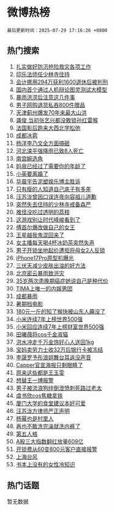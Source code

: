 # 微博热榜

`最后更新时间：2025-07-29 17:16:26 +0800`

## 热门搜索

1. [扎实做好防汛抢险救灾各项工作](https://m.weibo.cn/search?containerid=100103type%3D1%26t%3D10%26q%3D%23%E6%89%8E%E5%AE%9E%E5%81%9A%E5%A5%BD%E9%98%B2%E6%B1%9B%E6%8A%A2%E9%99%A9%E6%95%91%E7%81%BE%E5%90%84%E9%A1%B9%E5%B7%A5%E4%BD%9C%23&stream_entry_id=51&isnewpage=1&extparam=seat%3D1%26cate%3D10103%26q%3D%2523%25E6%2589%258E%25E5%25AE%259E%25E5%2581%259A%25E5%25A5%25BD%25E9%2598%25B2%25E6%25B1%259B%25E6%258A%25A2%25E9%2599%25A9%25E6%2595%2591%25E7%2581%25BE%25E5%2590%2584%25E9%25A1%25B9%25E5%25B7%25A5%25E4%25BD%259C%2523%26pos%3D0%26filter_type%3Drealtimehot%26dgr%3D0%26c_type%3D51%26stream_entry_id%3D51%26display_time%3D1753780585%26pre_seqid%3D1753780585473060784441)
1. [印乐法师任少林寺住持](https://m.weibo.cn/search?containerid=100103type%3D1%26t%3D10%26q%3D%23%E5%8D%B0%E4%B9%90%E6%B3%95%E5%B8%88%E4%BB%BB%E5%B0%91%E6%9E%97%E5%AF%BA%E4%BD%8F%E6%8C%81%23&stream_entry_id=31&isnewpage=1&extparam=seat%3D1%26realpos%3D1%26band_rank%3D1%26filter_type%3Drealtimehot%26dgr%3D0%26pos%3D0%26flag%3D1%26cate%3D5001%26q%3D%2523%25E5%258D%25B0%25E4%25B9%2590%25E6%25B3%2595%25E5%25B8%2588%25E4%25BB%25BB%25E5%25B0%2591%25E6%259E%2597%25E5%25AF%25BA%25E4%25BD%258F%25E6%258C%2581%2523%26stream_entry_id%3D31%26c_type%3D31%26lcate%3D5001%26display_time%3D1753780585%26pre_seqid%3D1753780585473060784441)
1. [会计挪用294万获利1600退休后被判刑](https://m.weibo.cn/search?containerid=100103type%3D1%26t%3D10%26q%3D%23%E4%BC%9A%E8%AE%A1%E6%8C%AA%E7%94%A8294%E4%B8%87%E8%8E%B7%E5%88%A91600%E9%80%80%E4%BC%91%E5%90%8E%E8%A2%AB%E5%88%A4%E5%88%91%23&stream_entry_id=31&isnewpage=1&extparam=seat%3D1%26realpos%3D2%26band_rank%3D2%26filter_type%3Drealtimehot%26dgr%3D0%26pos%3D1%26flag%3D0%26cate%3D5001%26q%3D%2523%25E4%25BC%259A%25E8%25AE%25A1%25E6%258C%25AA%25E7%2594%25A8294%25E4%25B8%2587%25E8%258E%25B7%25E5%2588%25A91600%25E9%2580%2580%25E4%25BC%2591%25E5%2590%258E%25E8%25A2%25AB%25E5%2588%25A4%25E5%2588%2591%2523%26stream_entry_id%3D31%26c_type%3D31%26lcate%3D5001%26display_time%3D1753780585%26pre_seqid%3D1753780585473060784441)
1. [国内首个通过人机辩论图灵测试大模型](https://m.weibo.cn/search?containerid=100103type%3D1%26t%3D10%26q%3D%23%E5%9B%BD%E5%86%85%E9%A6%96%E4%B8%AA%E9%80%9A%E8%BF%87%E4%BA%BA%E6%9C%BA%E8%BE%A9%E8%AE%BA%E5%9B%BE%E7%81%B5%E6%B5%8B%E8%AF%95%E5%A4%A7%E6%A8%A1%E5%9E%8B%23&stream_entry_id=31&isnewpage=1&extparam=seat%3D1%26realpos%3D3%26band_rank%3D3%26filter_type%3Drealtimehot%26dgr%3D0%26pos%3D2%26flag%3D1%26cate%3D5001%26q%3D%2523%25E5%259B%25BD%25E5%2586%2585%25E9%25A6%2596%25E4%25B8%25AA%25E9%2580%259A%25E8%25BF%2587%25E4%25BA%25BA%25E6%259C%25BA%25E8%25BE%25A9%25E8%25AE%25BA%25E5%259B%25BE%25E7%2581%25B5%25E6%25B5%258B%25E8%25AF%2595%25E5%25A4%25A7%25E6%25A8%25A1%25E5%259E%258B%2523%26stream_entry_id%3D31%26c_type%3D31%26lcate%3D5001%26display_time%3D1753780585%26pre_seqid%3D1753780585473060784441)
1. [暴雨洪涝后注意这几件事](https://m.weibo.cn/search?containerid=100103type%3D1%26t%3D10%26q%3D%23%E6%9A%B4%E9%9B%A8%E6%B4%AA%E6%B6%9D%E5%90%8E%E6%B3%A8%E6%84%8F%E8%BF%99%E5%87%A0%E4%BB%B6%E4%BA%8B%23&stream_entry_id=31&isnewpage=1&extparam=seat%3D1%26band_rank%3D4%26q%3D%2523%25E6%259A%25B4%25E9%259B%25A8%25E6%25B4%25AA%25E6%25B6%259D%25E5%2590%258E%25E6%25B3%25A8%25E6%2584%258F%25E8%25BF%2599%25E5%2587%25A0%25E4%25BB%25B6%25E4%25BA%258B%2523%26dgr%3D0%26pos%3D3%26is_ad_pos%3D1%26cate%3D5001%26filter_type%3Drealtimehot%26c_type%3D31%26stream_entry_id%3D31%26adid%3D295081%26lcate%3D5001%26display_time%3D1753780585%26pre_seqid%3D1753780585473060784441)
1. [男子网购退货私吞800件赠品](https://m.weibo.cn/search?containerid=100103type%3D1%26t%3D10%26q%3D%23%E7%94%B7%E5%AD%90%E7%BD%91%E8%B4%AD%E9%80%80%E8%B4%A7%E7%A7%81%E5%90%9E800%E4%BB%B6%E8%B5%A0%E5%93%81%23&stream_entry_id=31&isnewpage=1&extparam=seat%3D1%26realpos%3D4%26band_rank%3D4%26filter_type%3Drealtimehot%26dgr%3D0%26pos%3D4%26flag%3D0%26cate%3D5001%26q%3D%2523%25E7%2594%25B7%25E5%25AD%2590%25E7%25BD%2591%25E8%25B4%25AD%25E9%2580%2580%25E8%25B4%25A7%25E7%25A7%2581%25E5%2590%259E800%25E4%25BB%25B6%25E8%25B5%25A0%25E5%2593%2581%2523%26stream_entry_id%3D31%26c_type%3D31%26lcate%3D5001%26display_time%3D1753780585%26pre_seqid%3D1753780585473060784441)
1. [天津蓟州爆发70年来最大山洪](https://m.weibo.cn/search?containerid=100103type%3D1%26t%3D10%26q%3D%23%E5%A4%A9%E6%B4%A5%E8%93%9F%E5%B7%9E%E7%88%86%E5%8F%9170%E5%B9%B4%E6%9D%A5%E6%9C%80%E5%A4%A7%E5%B1%B1%E6%B4%AA%23&stream_entry_id=31&isnewpage=1&extparam=seat%3D1%26realpos%3D5%26band_rank%3D5%26filter_type%3Drealtimehot%26dgr%3D0%26pos%3D5%26flag%3D0%26cate%3D5001%26q%3D%2523%25E5%25A4%25A9%25E6%25B4%25A5%25E8%2593%259F%25E5%25B7%259E%25E7%2588%2586%25E5%258F%259170%25E5%25B9%25B4%25E6%259D%25A5%25E6%259C%2580%25E5%25A4%25A7%25E5%25B1%25B1%25E6%25B4%25AA%2523%26stream_entry_id%3D31%26c_type%3D31%26lcate%3D5001%26display_time%3D1753780585%26pre_seqid%3D1753780585473060784441)
1. [龚俊 当初张艺兴都没敢锁孙红雷喉](https://m.weibo.cn/search?containerid=100103type%3D1%26t%3D10%26q%3D%E9%BE%9A%E4%BF%8A+%E5%BD%93%E5%88%9D%E5%BC%A0%E8%89%BA%E5%85%B4%E9%83%BD%E6%B2%A1%E6%95%A2%E9%94%81%E5%AD%99%E7%BA%A2%E9%9B%B7%E5%96%89&stream_entry_id=31&isnewpage=1&extparam=seat%3D1%26realpos%3D6%26band_rank%3D6%26filter_type%3Drealtimehot%26dgr%3D0%26pos%3D6%26flag%3D0%26cate%3D5001%26q%3D%25E9%25BE%259A%25E4%25BF%258A%2520%25E5%25BD%2593%25E5%2588%259D%25E5%25BC%25A0%25E8%2589%25BA%25E5%2585%25B4%25E9%2583%25BD%25E6%25B2%25A1%25E6%2595%25A2%25E9%2594%2581%25E5%25AD%2599%25E7%25BA%25A2%25E9%259B%25B7%25E5%2596%2589%26stream_entry_id%3D31%26c_type%3D31%26lcate%3D5001%26display_time%3D1753780585%26pre_seqid%3D1753780585473060784441)
1. [法国影后跑来大西北学松弛](https://m.weibo.cn/search?containerid=100103type%3D1%26t%3D10%26q%3D%23%E6%B3%95%E5%9B%BD%E5%BD%B1%E5%90%8E%E8%B7%91%E6%9D%A5%E5%A4%A7%E8%A5%BF%E5%8C%97%E5%AD%A6%E6%9D%BE%E5%BC%9B%23&stream_entry_id=31&isnewpage=1&extparam=seat%3D1%26band_rank%3D7%26filter_type%3Drealtimehot%26dgr%3D0%26pos%3D7%26is_ad_pos%3D1%26cate%3D5001%26topic_ad%3D1%26adid%3D294330%26c_type%3D31%26stream_entry_id%3D31%26q%3D%2523%25E6%25B3%2595%25E5%259B%25BD%25E5%25BD%25B1%25E5%2590%258E%25E8%25B7%2591%25E6%259D%25A5%25E5%25A4%25A7%25E8%25A5%25BF%25E5%258C%2597%25E5%25AD%25A6%25E6%259D%25BE%25E5%25BC%259B%2523%26lcate%3D5001%26display_time%3D1753780585%26pre_seqid%3D1753780585473060784441)
1. [成都冰雹](https://m.weibo.cn/search?containerid=100103type%3D1%26t%3D10%26q%3D%E6%88%90%E9%83%BD%E5%86%B0%E9%9B%B9&stream_entry_id=31&isnewpage=1&extparam=seat%3D1%26realpos%3D7%26band_rank%3D7%26filter_type%3Drealtimehot%26dgr%3D0%26pos%3D8%26flag%3D1%26cate%3D5001%26q%3D%25E6%2588%2590%25E9%2583%25BD%25E5%2586%25B0%25E9%259B%25B9%26stream_entry_id%3D31%26c_type%3D31%26lcate%3D5001%26display_time%3D1753780585%26pre_seqid%3D1753780585473060784441)
1. [杨洋李乃文全方面搞砸](https://m.weibo.cn/search?containerid=100103type%3D1%26t%3D10%26q%3D%E6%9D%A8%E6%B4%8B%E6%9D%8E%E4%B9%83%E6%96%87%E5%85%A8%E6%96%B9%E9%9D%A2%E6%90%9E%E7%A0%B8&stream_entry_id=31&isnewpage=1&extparam=seat%3D1%26realpos%3D8%26band_rank%3D8%26filter_type%3Drealtimehot%26dgr%3D0%26pos%3D9%26flag%3D0%26cate%3D5001%26q%3D%25E6%259D%25A8%25E6%25B4%258B%25E6%259D%258E%25E4%25B9%2583%25E6%2596%2587%25E5%2585%25A8%25E6%2596%25B9%25E9%259D%25A2%25E6%2590%259E%25E7%25A0%25B8%26stream_entry_id%3D31%26c_type%3D31%26lcate%3D5001%26display_time%3D1753780585%26pre_seqid%3D1753780585473060784441)
1. [河北滦平强降雨已致8人死亡](https://m.weibo.cn/search?containerid=100103type%3D1%26t%3D10%26q%3D%23%E6%B2%B3%E5%8C%97%E6%BB%A6%E5%B9%B3%E5%BC%BA%E9%99%8D%E9%9B%A8%E5%B7%B2%E8%87%B48%E4%BA%BA%E6%AD%BB%E4%BA%A1%23&stream_entry_id=31&isnewpage=1&extparam=seat%3D1%26realpos%3D9%26band_rank%3D9%26filter_type%3Drealtimehot%26dgr%3D0%26pos%3D10%26flag%3D0%26cate%3D5001%26q%3D%2523%25E6%25B2%25B3%25E5%258C%2597%25E6%25BB%25A6%25E5%25B9%25B3%25E5%25BC%25BA%25E9%2599%258D%25E9%259B%25A8%25E5%25B7%25B2%25E8%2587%25B48%25E4%25BA%25BA%25E6%25AD%25BB%25E4%25BA%25A1%2523%26stream_entry_id%3D31%26c_type%3D31%26lcate%3D5001%26display_time%3D1753780585%26pre_seqid%3D1753780585473060784441)
1. [南宫婉选角](https://m.weibo.cn/search?containerid=100103type%3D1%26t%3D10%26q%3D%E5%8D%97%E5%AE%AB%E5%A9%89%E9%80%89%E8%A7%92&stream_entry_id=31&isnewpage=1&extparam=seat%3D1%26realpos%3D10%26band_rank%3D10%26filter_type%3Drealtimehot%26dgr%3D0%26pos%3D11%26flag%3D0%26cate%3D5001%26q%3D%25E5%258D%2597%25E5%25AE%25AB%25E5%25A9%2589%25E9%2580%2589%25E8%25A7%2592%26stream_entry_id%3D31%26c_type%3D31%26lcate%3D5001%26display_time%3D1753780585%26pre_seqid%3D1753780585473060784441)
1. [妈我已经过了需要你的年龄了](https://m.weibo.cn/search?containerid=100103type%3D1%26t%3D10%26q%3D%E5%A6%88%E6%88%91%E5%B7%B2%E7%BB%8F%E8%BF%87%E4%BA%86%E9%9C%80%E8%A6%81%E4%BD%A0%E7%9A%84%E5%B9%B4%E9%BE%84%E4%BA%86&stream_entry_id=31&isnewpage=1&extparam=seat%3D1%26realpos%3D11%26band_rank%3D11%26filter_type%3Drealtimehot%26dgr%3D0%26pos%3D12%26flag%3D1%26cate%3D5001%26q%3D%25E5%25A6%2588%25E6%2588%2591%25E5%25B7%25B2%25E7%25BB%258F%25E8%25BF%2587%25E4%25BA%2586%25E9%259C%2580%25E8%25A6%2581%25E4%25BD%25A0%25E7%259A%2584%25E5%25B9%25B4%25E9%25BE%2584%25E4%25BA%2586%26stream_entry_id%3D31%26c_type%3D31%26lcate%3D5001%26display_time%3D1753780585%26pre_seqid%3D1753780585473060784441)
1. [小英要离婚了](https://m.weibo.cn/search?containerid=100103type%3D1%26t%3D10%26q%3D%23%E5%B0%8F%E8%8B%B1%E8%A6%81%E7%A6%BB%E5%A9%9A%E4%BA%86%23&stream_entry_id=31&isnewpage=1&extparam=seat%3D1%26realpos%3D12%26band_rank%3D12%26filter_type%3Drealtimehot%26dgr%3D0%26pos%3D13%26flag%3D2%26cate%3D5001%26q%3D%2523%25E5%25B0%258F%25E8%258B%25B1%25E8%25A6%2581%25E7%25A6%25BB%25E5%25A9%259A%25E4%25BA%2586%2523%26stream_entry_id%3D31%26c_type%3D31%26lcate%3D5001%26display_time%3D1753780585%26pre_seqid%3D1753780585473060784441)
1. [华晨宇告泥塑娱乐博主胜诉](https://m.weibo.cn/search?containerid=100103type%3D1%26t%3D10%26q%3D%23%E5%8D%8E%E6%99%A8%E5%AE%87%E5%91%8A%E6%B3%A5%E5%A1%91%E5%A8%B1%E4%B9%90%E5%8D%9A%E4%B8%BB%E8%83%9C%E8%AF%89%23&stream_entry_id=31&isnewpage=1&extparam=seat%3D1%26realpos%3D13%26band_rank%3D13%26filter_type%3Drealtimehot%26dgr%3D0%26pos%3D14%26flag%3D1%26cate%3D5001%26q%3D%2523%25E5%258D%258E%25E6%2599%25A8%25E5%25AE%2587%25E5%2591%258A%25E6%25B3%25A5%25E5%25A1%2591%25E5%25A8%25B1%25E4%25B9%2590%25E5%258D%259A%25E4%25B8%25BB%25E8%2583%259C%25E8%25AF%2589%2523%26stream_entry_id%3D31%26c_type%3D31%26lcate%3D5001%26display_time%3D1753780585%26pre_seqid%3D1753780585473060784441)
1. [只有瘦的人知道自己底子有多差](https://m.weibo.cn/search?containerid=100103type%3D1%26t%3D10%26q%3D%E5%8F%AA%E6%9C%89%E7%98%A6%E7%9A%84%E4%BA%BA%E7%9F%A5%E9%81%93%E8%87%AA%E5%B7%B1%E5%BA%95%E5%AD%90%E6%9C%89%E5%A4%9A%E5%B7%AE&stream_entry_id=31&isnewpage=1&extparam=seat%3D1%26realpos%3D14%26band_rank%3D14%26filter_type%3Drealtimehot%26dgr%3D0%26pos%3D15%26flag%3D1%26cate%3D5001%26q%3D%25E5%258F%25AA%25E6%259C%2589%25E7%2598%25A6%25E7%259A%2584%25E4%25BA%25BA%25E7%259F%25A5%25E9%2581%2593%25E8%2587%25AA%25E5%25B7%25B1%25E5%25BA%2595%25E5%25AD%2590%25E6%259C%2589%25E5%25A4%259A%25E5%25B7%25AE%26stream_entry_id%3D31%26c_type%3D31%26lcate%3D5001%26display_time%3D1753780585%26pre_seqid%3D1753780585473060784441)
1. [汪苏泷曾因口误连夜向容祖儿道歉](https://m.weibo.cn/search?containerid=100103type%3D1%26t%3D10%26q%3D%23%E6%B1%AA%E8%8B%8F%E6%B3%B7%E6%9B%BE%E5%9B%A0%E5%8F%A3%E8%AF%AF%E8%BF%9E%E5%A4%9C%E5%90%91%E5%AE%B9%E7%A5%96%E5%84%BF%E9%81%93%E6%AD%89%23&stream_entry_id=31&isnewpage=1&extparam=seat%3D1%26realpos%3D15%26band_rank%3D15%26filter_type%3Drealtimehot%26dgr%3D0%26pos%3D16%26flag%3D2%26cate%3D5001%26q%3D%2523%25E6%25B1%25AA%25E8%258B%258F%25E6%25B3%25B7%25E6%259B%25BE%25E5%259B%25A0%25E5%258F%25A3%25E8%25AF%25AF%25E8%25BF%259E%25E5%25A4%259C%25E5%2590%2591%25E5%25AE%25B9%25E7%25A5%2596%25E5%2584%25BF%25E9%2581%2593%25E6%25AD%2589%2523%26stream_entry_id%3D31%26c_type%3D31%26lcate%3D5001%26display_time%3D1753780585%26pre_seqid%3D1753780585473060784441)
1. [突然失去住持的少林寺戒备森严](https://m.weibo.cn/search?containerid=100103type%3D1%26t%3D10%26q%3D%23%E7%AA%81%E7%84%B6%E5%A4%B1%E5%8E%BB%E4%BD%8F%E6%8C%81%E7%9A%84%E5%B0%91%E6%9E%97%E5%AF%BA%E6%88%92%E5%A4%87%E6%A3%AE%E4%B8%A5%23&stream_entry_id=31&isnewpage=1&extparam=seat%3D1%26realpos%3D16%26band_rank%3D16%26filter_type%3Drealtimehot%26dgr%3D0%26pos%3D17%26flag%3D2%26cate%3D5001%26q%3D%2523%25E7%25AA%2581%25E7%2584%25B6%25E5%25A4%25B1%25E5%258E%25BB%25E4%25BD%258F%25E6%258C%2581%25E7%259A%2584%25E5%25B0%2591%25E6%259E%2597%25E5%25AF%25BA%25E6%2588%2592%25E5%25A4%2587%25E6%25A3%25AE%25E4%25B8%25A5%2523%26stream_entry_id%3D31%26c_type%3D31%26lcate%3D5001%26display_time%3D1753780585%26pre_seqid%3D1753780585473060784441)
1. [难怪没吃过透明的荔枝](https://m.weibo.cn/search?containerid=100103type%3D1%26t%3D10%26q%3D%E9%9A%BE%E6%80%AA%E6%B2%A1%E5%90%83%E8%BF%87%E9%80%8F%E6%98%8E%E7%9A%84%E8%8D%94%E6%9E%9D&stream_entry_id=31&isnewpage=1&extparam=seat%3D1%26realpos%3D17%26band_rank%3D17%26filter_type%3Drealtimehot%26dgr%3D0%26pos%3D18%26flag%3D1%26cate%3D5001%26q%3D%25E9%259A%25BE%25E6%2580%25AA%25E6%25B2%25A1%25E5%2590%2583%25E8%25BF%2587%25E9%2580%258F%25E6%2598%258E%25E7%259A%2584%25E8%258D%2594%25E6%259E%259D%26stream_entry_id%3D31%26c_type%3D31%26lcate%3D5001%26display_time%3D1753780585%26pre_seqid%3D1753780585473060784441)
1. [这游戏别让时代峰峻看到了](https://m.weibo.cn/search?containerid=100103type%3D1%26t%3D10%26q%3D%E8%BF%99%E6%B8%B8%E6%88%8F%E5%88%AB%E8%AE%A9%E6%97%B6%E4%BB%A3%E5%B3%B0%E5%B3%BB%E7%9C%8B%E5%88%B0%E4%BA%86&stream_entry_id=31&isnewpage=1&extparam=seat%3D1%26realpos%3D18%26band_rank%3D18%26filter_type%3Drealtimehot%26dgr%3D0%26pos%3D19%26flag%3D1%26cate%3D5001%26q%3D%25E8%25BF%2599%25E6%25B8%25B8%25E6%2588%258F%25E5%2588%25AB%25E8%25AE%25A9%25E6%2597%25B6%25E4%25BB%25A3%25E5%25B3%25B0%25E5%25B3%25BB%25E7%259C%258B%25E5%2588%25B0%25E4%25BA%2586%26stream_entry_id%3D31%26c_type%3D31%26lcate%3D5001%26display_time%3D1753780585%26pre_seqid%3D1753780585473060784441)
1. [傅首尔爆改做自己的女王](https://m.weibo.cn/search?containerid=100103type%3D1%26t%3D10%26q%3D%E5%82%85%E9%A6%96%E5%B0%94%E7%88%86%E6%94%B9%E5%81%9A%E8%87%AA%E5%B7%B1%E7%9A%84%E5%A5%B3%E7%8E%8B&stream_entry_id=31&isnewpage=1&extparam=seat%3D1%26realpos%3D19%26band_rank%3D19%26filter_type%3Drealtimehot%26dgr%3D0%26pos%3D20%26flag%3D1%26cate%3D5001%26q%3D%25E5%2582%2585%25E9%25A6%2596%25E5%25B0%2594%25E7%2588%2586%25E6%2594%25B9%25E5%2581%259A%25E8%2587%25AA%25E5%25B7%25B1%25E7%259A%2584%25E5%25A5%25B3%25E7%258E%258B%26stream_entry_id%3D31%26c_type%3D31%26lcate%3D5001%26display_time%3D1753780585%26pre_seqid%3D1753780585473060784441)
1. [王星越我鬼混回来了](https://m.weibo.cn/search?containerid=100103type%3D1%26t%3D10%26q%3D%23%E7%8E%8B%E6%98%9F%E8%B6%8A%E6%88%91%E9%AC%BC%E6%B7%B7%E5%9B%9E%E6%9D%A5%E4%BA%86%23&stream_entry_id=31&isnewpage=1&extparam=seat%3D1%26realpos%3D20%26band_rank%3D20%26filter_type%3Drealtimehot%26dgr%3D0%26pos%3D21%26flag%3D1%26cate%3D5001%26q%3D%2523%25E7%258E%258B%25E6%2598%259F%25E8%25B6%258A%25E6%2588%2591%25E9%25AC%25BC%25E6%25B7%25B7%25E5%259B%259E%25E6%259D%25A5%25E4%25BA%2586%2523%26stream_entry_id%3D31%26c_type%3D31%26lcate%3D5001%26display_time%3D1753780585%26pre_seqid%3D1753780585473060784441)
1. [女主播每天喝4杯冰奶茶突然失声](https://m.weibo.cn/search?containerid=100103type%3D1%26t%3D10%26q%3D%23%E5%A5%B3%E4%B8%BB%E6%92%AD%E6%AF%8F%E5%A4%A9%E5%96%9D4%E6%9D%AF%E5%86%B0%E5%A5%B6%E8%8C%B6%E7%AA%81%E7%84%B6%E5%A4%B1%E5%A3%B0%23&stream_entry_id=31&isnewpage=1&extparam=seat%3D1%26realpos%3D21%26band_rank%3D21%26filter_type%3Drealtimehot%26dgr%3D0%26pos%3D22%26flag%3D0%26cate%3D5001%26q%3D%2523%25E5%25A5%25B3%25E4%25B8%25BB%25E6%2592%25AD%25E6%25AF%258F%25E5%25A4%25A9%25E5%2596%259D4%25E6%259D%25AF%25E5%2586%25B0%25E5%25A5%25B6%25E8%258C%25B6%25E7%25AA%2581%25E7%2584%25B6%25E5%25A4%25B1%25E5%25A3%25B0%2523%26stream_entry_id%3D31%26c_type%3D31%26lcate%3D5001%26display_time%3D1753780585%26pre_seqid%3D1753780585473060784441)
1. [男子开锁坐地起价遭拒将母女2人反锁](https://m.weibo.cn/search?containerid=100103type%3D1%26t%3D10%26q%3D%23%E7%94%B7%E5%AD%90%E5%BC%80%E9%94%81%E5%9D%90%E5%9C%B0%E8%B5%B7%E4%BB%B7%E9%81%AD%E6%8B%92%E5%B0%86%E6%AF%8D%E5%A5%B32%E4%BA%BA%E5%8F%8D%E9%94%81%23&stream_entry_id=31&isnewpage=1&extparam=seat%3D1%26realpos%3D22%26band_rank%3D22%26filter_type%3Drealtimehot%26dgr%3D0%26pos%3D23%26flag%3D1%26cate%3D5001%26q%3D%2523%25E7%2594%25B7%25E5%25AD%2590%25E5%25BC%2580%25E9%2594%2581%25E5%259D%2590%25E5%259C%25B0%25E8%25B5%25B7%25E4%25BB%25B7%25E9%2581%25AD%25E6%258B%2592%25E5%25B0%2586%25E6%25AF%258D%25E5%25A5%25B32%25E4%25BA%25BA%25E5%258F%258D%25E9%2594%2581%2523%26stream_entry_id%3D31%26c_type%3D31%26lcate%3D5001%26display_time%3D1753780585%26pre_seqid%3D1753780585473060784441)
1. [iPhone17Pro原型机曝光](https://m.weibo.cn/search?containerid=100103type%3D1%26t%3D10%26q%3D%23iPhone17Pro%E5%8E%9F%E5%9E%8B%E6%9C%BA%E6%9B%9D%E5%85%89%23&stream_entry_id=31&isnewpage=1&extparam=seat%3D1%26realpos%3D23%26band_rank%3D23%26filter_type%3Drealtimehot%26dgr%3D0%26pos%3D24%26flag%3D0%26cate%3D5001%26q%3D%2523iPhone17Pro%25E5%258E%259F%25E5%259E%258B%25E6%259C%25BA%25E6%259B%259D%25E5%2585%2589%2523%26stream_entry_id%3D31%26c_type%3D31%26lcate%3D5001%26display_time%3D1753780585%26pre_seqid%3D1753780585473060784441)
1. [三伏天减少皮肤出油的好方法](https://m.weibo.cn/search?containerid=100103type%3D1%26t%3D10%26q%3D%E4%B8%89%E4%BC%8F%E5%A4%A9%E5%87%8F%E5%B0%91%E7%9A%AE%E8%82%A4%E5%87%BA%E6%B2%B9%E7%9A%84%E5%A5%BD%E6%96%B9%E6%B3%95&stream_entry_id=31&isnewpage=1&extparam=seat%3D1%26realpos%3D24%26band_rank%3D24%26filter_type%3Drealtimehot%26dgr%3D0%26pos%3D25%26flag%3D1%26cate%3D5001%26q%3D%25E4%25B8%2589%25E4%25BC%258F%25E5%25A4%25A9%25E5%2587%258F%25E5%25B0%2591%25E7%259A%25AE%25E8%2582%25A4%25E5%2587%25BA%25E6%25B2%25B9%25E7%259A%2584%25E5%25A5%25BD%25E6%2596%25B9%25E6%25B3%2595%26stream_entry_id%3D31%26c_type%3D31%26lcate%3D5001%26display_time%3D1753780585%26pre_seqid%3D1753780585473060784441)
1. [北京密云暴雨致洪灾](https://m.weibo.cn/search?containerid=100103type%3D1%26t%3D10%26q%3D%23%E5%8C%97%E4%BA%AC%E5%AF%86%E4%BA%91%E6%9A%B4%E9%9B%A8%E8%87%B4%E6%B4%AA%E7%81%BE%23&stream_entry_id=31&isnewpage=1&extparam=seat%3D1%26realpos%3D25%26band_rank%3D25%26filter_type%3Drealtimehot%26dgr%3D0%26pos%3D26%26flag%3D0%26cate%3D5001%26q%3D%2523%25E5%258C%2597%25E4%25BA%25AC%25E5%25AF%2586%25E4%25BA%2591%25E6%259A%25B4%25E9%259B%25A8%25E8%2587%25B4%25E6%25B4%25AA%25E7%2581%25BE%2523%26stream_entry_id%3D31%26c_type%3D31%26lcate%3D5001%26display_time%3D1753780585%26pre_seqid%3D1753780585473060784441)
1. [35岁两次患晚期癌症她说自己是种代价](https://m.weibo.cn/search?containerid=100103type%3D1%26t%3D10%26q%3D%2335%E5%B2%81%E4%B8%A4%E6%AC%A1%E6%82%A3%E6%99%9A%E6%9C%9F%E7%99%8C%E7%97%87%E5%A5%B9%E8%AF%B4%E8%87%AA%E5%B7%B1%E6%98%AF%E7%A7%8D%E4%BB%A3%E4%BB%B7%23&stream_entry_id=31&isnewpage=1&extparam=seat%3D1%26realpos%3D26%26band_rank%3D26%26filter_type%3Drealtimehot%26dgr%3D0%26pos%3D27%26flag%3D0%26cate%3D5001%26q%3D%252335%25E5%25B2%2581%25E4%25B8%25A4%25E6%25AC%25A1%25E6%2582%25A3%25E6%2599%259A%25E6%259C%259F%25E7%2599%258C%25E7%2597%2587%25E5%25A5%25B9%25E8%25AF%25B4%25E8%2587%25AA%25E5%25B7%25B1%25E6%2598%25AF%25E7%25A7%258D%25E4%25BB%25A3%25E4%25BB%25B7%2523%26stream_entry_id%3D31%26c_type%3D31%26lcate%3D5001%26display_time%3D1753780585%26pre_seqid%3D1753780585473060784441)
1. [TIMA上唯一的内娱男团](https://m.weibo.cn/search?containerid=100103type%3D1%26t%3D10%26q%3DTIMA%E4%B8%8A%E5%94%AF%E4%B8%80%E7%9A%84%E5%86%85%E5%A8%B1%E7%94%B7%E5%9B%A2&stream_entry_id=31&isnewpage=1&extparam=seat%3D1%26realpos%3D27%26band_rank%3D27%26filter_type%3Drealtimehot%26dgr%3D0%26pos%3D28%26flag%3D1%26cate%3D5001%26q%3DTIMA%25E4%25B8%258A%25E5%2594%25AF%25E4%25B8%2580%25E7%259A%2584%25E5%2586%2585%25E5%25A8%25B1%25E7%2594%25B7%25E5%259B%25A2%26stream_entry_id%3D31%26c_type%3D31%26lcate%3D5001%26display_time%3D1753780585%26pre_seqid%3D1753780585473060784441)
1. [成都暴雨](https://m.weibo.cn/search?containerid=100103type%3D1%26t%3D10%26q%3D%E6%88%90%E9%83%BD%E6%9A%B4%E9%9B%A8&stream_entry_id=31&isnewpage=1&extparam=seat%3D1%26realpos%3D28%26band_rank%3D28%26filter_type%3Drealtimehot%26dgr%3D0%26pos%3D29%26flag%3D1%26cate%3D5001%26q%3D%25E6%2588%2590%25E9%2583%25BD%25E6%259A%25B4%25E9%259B%25A8%26stream_entry_id%3D31%26c_type%3D31%26lcate%3D5001%26display_time%3D1753780585%26pre_seqid%3D1753780585473060784441)
1. [暑期档电影](https://m.weibo.cn/search?containerid=100103type%3D1%26t%3D10%26q%3D%E6%9A%91%E6%9C%9F%E6%A1%A3%E7%94%B5%E5%BD%B1&stream_entry_id=31&isnewpage=1&extparam=seat%3D1%26realpos%3D29%26band_rank%3D29%26filter_type%3Drealtimehot%26dgr%3D0%26pos%3D30%26flag%3D1%26cate%3D5001%26q%3D%25E6%259A%2591%25E6%259C%259F%25E6%25A1%25A3%25E7%2594%25B5%25E5%25BD%25B1%26stream_entry_id%3D31%26c_type%3D31%26lcate%3D5001%26display_time%3D1753780585%26pre_seqid%3D1753780585473060784441)
1. [180元一斤的知了猴快被山东人薅没了](https://m.weibo.cn/search?containerid=100103type%3D1%26t%3D10%26q%3D%23180%E5%85%83%E4%B8%80%E6%96%A4%E7%9A%84%E7%9F%A5%E4%BA%86%E7%8C%B4%E5%BF%AB%E8%A2%AB%E5%B1%B1%E4%B8%9C%E4%BA%BA%E8%96%85%E6%B2%A1%E4%BA%86%23&stream_entry_id=31&isnewpage=1&extparam=seat%3D1%26realpos%3D30%26band_rank%3D30%26filter_type%3Drealtimehot%26dgr%3D0%26pos%3D31%26flag%3D1%26cate%3D5001%26q%3D%2523180%25E5%2585%2583%25E4%25B8%2580%25E6%2596%25A4%25E7%259A%2584%25E7%259F%25A5%25E4%25BA%2586%25E7%258C%25B4%25E5%25BF%25AB%25E8%25A2%25AB%25E5%25B1%25B1%25E4%25B8%259C%25E4%25BA%25BA%25E8%2596%2585%25E6%25B2%25A1%25E4%25BA%2586%2523%26stream_entry_id%3D31%26c_type%3D31%26lcate%3D5001%26display_time%3D1753780585%26pre_seqid%3D1753780585473060784441)
1. [小米连续7年上榜世界500强](https://m.weibo.cn/search?containerid=100103type%3D1%26t%3D10%26q%3D%23%E5%B0%8F%E7%B1%B3%E8%BF%9E%E7%BB%AD7%E5%B9%B4%E4%B8%8A%E6%A6%9C%E4%B8%96%E7%95%8C500%E5%BC%BA%23&stream_entry_id=31&isnewpage=1&extparam=seat%3D1%26realpos%3D31%26band_rank%3D31%26filter_type%3Drealtimehot%26dgr%3D0%26pos%3D32%26flag%3D1%26cate%3D5001%26q%3D%2523%25E5%25B0%258F%25E7%25B1%25B3%25E8%25BF%259E%25E7%25BB%25AD7%25E5%25B9%25B4%25E4%25B8%258A%25E6%25A6%259C%25E4%25B8%2596%25E7%2595%258C500%25E5%25BC%25BA%2523%26stream_entry_id%3D31%26c_type%3D31%26lcate%3D5001%26display_time%3D1753780585%26pre_seqid%3D1753780585473060784441)
1. [小米回应连续7年上榜财富世界500强](https://m.weibo.cn/search?containerid=100103type%3D1%26t%3D10%26q%3D%23%E5%B0%8F%E7%B1%B3%E5%9B%9E%E5%BA%94%E8%BF%9E%E7%BB%AD7%E5%B9%B4%E4%B8%8A%E6%A6%9C%E8%B4%A2%E5%AF%8C%E4%B8%96%E7%95%8C500%E5%BC%BA%23&stream_entry_id=31&isnewpage=1&extparam=seat%3D1%26realpos%3D32%26band_rank%3D32%26filter_type%3Drealtimehot%26dgr%3D0%26pos%3D33%26flag%3D1%26cate%3D5001%26q%3D%2523%25E5%25B0%258F%25E7%25B1%25B3%25E5%259B%259E%25E5%25BA%2594%25E8%25BF%259E%25E7%25BB%25AD7%25E5%25B9%25B4%25E4%25B8%258A%25E6%25A6%259C%25E8%25B4%25A2%25E5%25AF%258C%25E4%25B8%2596%25E7%2595%258C500%25E5%25BC%25BA%2523%26stream_entry_id%3D31%26c_type%3D31%26lcate%3D5001%26display_time%3D1753780585%26pre_seqid%3D1753780585473060784441)
1. [田曦薇将cos千金淑猫](https://m.weibo.cn/search?containerid=100103type%3D1%26t%3D10%26q%3D%23%E7%94%B0%E6%9B%A6%E8%96%87%E5%B0%86cos%E5%8D%83%E9%87%91%E6%B7%91%E7%8C%AB%23&stream_entry_id=31&isnewpage=1&extparam=seat%3D1%26realpos%3D33%26band_rank%3D33%26filter_type%3Drealtimehot%26dgr%3D0%26pos%3D34%26flag%3D0%26cate%3D5001%26q%3D%2523%25E7%2594%25B0%25E6%259B%25A6%25E8%2596%2587%25E5%25B0%2586cos%25E5%258D%2583%25E9%2587%2591%25E6%25B7%2591%25E7%258C%25AB%2523%26stream_entry_id%3D31%26c_type%3D31%26lcate%3D5001%26display_time%3D1753780585%26pre_seqid%3D1753780585473060784441)
1. [洪水冲走千万金饰好心人送回1kg](https://m.weibo.cn/search?containerid=100103type%3D1%26t%3D10%26q%3D%23%E6%B4%AA%E6%B0%B4%E5%86%B2%E8%B5%B0%E5%8D%83%E4%B8%87%E9%87%91%E9%A5%B0%E5%A5%BD%E5%BF%83%E4%BA%BA%E9%80%81%E5%9B%9E1kg%23&stream_entry_id=31&isnewpage=1&extparam=seat%3D1%26realpos%3D34%26band_rank%3D34%26filter_type%3Drealtimehot%26dgr%3D0%26pos%3D35%26flag%3D1%26cate%3D5001%26q%3D%2523%25E6%25B4%25AA%25E6%25B0%25B4%25E5%2586%25B2%25E8%25B5%25B0%25E5%258D%2583%25E4%25B8%2587%25E9%2587%2591%25E9%25A5%25B0%25E5%25A5%25BD%25E5%25BF%2583%25E4%25BA%25BA%25E9%2580%2581%25E5%259B%259E1kg%2523%26stream_entry_id%3D31%26c_type%3D31%26lcate%3D5001%26display_time%3D1753780585%26pre_seqid%3D1753780585473060784441)
1. [宝妈卖劳力士收32万后银行卡被冻结](https://m.weibo.cn/search?containerid=100103type%3D1%26t%3D10%26q%3D%23%E5%AE%9D%E5%A6%88%E5%8D%96%E5%8A%B3%E5%8A%9B%E5%A3%AB%E6%94%B632%E4%B8%87%E5%90%8E%E9%93%B6%E8%A1%8C%E5%8D%A1%E8%A2%AB%E5%86%BB%E7%BB%93%23&stream_entry_id=31&isnewpage=1&extparam=seat%3D1%26realpos%3D35%26band_rank%3D35%26filter_type%3Drealtimehot%26dgr%3D0%26pos%3D36%26flag%3D1%26cate%3D5001%26q%3D%2523%25E5%25AE%259D%25E5%25A6%2588%25E5%258D%2596%25E5%258A%25B3%25E5%258A%259B%25E5%25A3%25AB%25E6%2594%25B632%25E4%25B8%2587%25E5%2590%258E%25E9%2593%25B6%25E8%25A1%258C%25E5%258D%25A1%25E8%25A2%25AB%25E5%2586%25BB%25E7%25BB%2593%2523%26stream_entry_id%3D31%26c_type%3D31%26lcate%3D5001%26display_time%3D1753780585%26pre_seqid%3D1753780585473060784441)
1. [李晟罗予彤浪姐舞台耳返没声音](https://m.weibo.cn/search?containerid=100103type%3D1%26t%3D10%26q%3D%E6%9D%8E%E6%99%9F%E7%BD%97%E4%BA%88%E5%BD%A4%E6%B5%AA%E5%A7%90%E8%88%9E%E5%8F%B0%E8%80%B3%E8%BF%94%E6%B2%A1%E5%A3%B0%E9%9F%B3&stream_entry_id=31&isnewpage=1&extparam=seat%3D1%26realpos%3D36%26band_rank%3D36%26filter_type%3Drealtimehot%26dgr%3D0%26pos%3D37%26flag%3D1%26cate%3D5001%26q%3D%25E6%259D%258E%25E6%2599%259F%25E7%25BD%2597%25E4%25BA%2588%25E5%25BD%25A4%25E6%25B5%25AA%25E5%25A7%2590%25E8%2588%259E%25E5%258F%25B0%25E8%2580%25B3%25E8%25BF%2594%25E6%25B2%25A1%25E5%25A3%25B0%25E9%259F%25B3%26stream_entry_id%3D31%26c_type%3D31%26lcate%3D5001%26display_time%3D1753780585%26pre_seqid%3D1753780585473060784441)
1. [Capper官宣海报只剩眼睛了](https://m.weibo.cn/search?containerid=100103type%3D1%26t%3D10%26q%3DCapper%E5%AE%98%E5%AE%A3%E6%B5%B7%E6%8A%A5%E5%8F%AA%E5%89%A9%E7%9C%BC%E7%9D%9B%E4%BA%86&stream_entry_id=31&isnewpage=1&extparam=seat%3D1%26realpos%3D37%26band_rank%3D37%26filter_type%3Drealtimehot%26dgr%3D0%26pos%3D38%26flag%3D1%26cate%3D5001%26q%3DCapper%25E5%25AE%2598%25E5%25AE%25A3%25E6%25B5%25B7%25E6%258A%25A5%25E5%258F%25AA%25E5%2589%25A9%25E7%259C%25BC%25E7%259D%259B%25E4%25BA%2586%26stream_entry_id%3D31%26c_type%3D31%26lcate%3D5001%26display_time%3D1753780585%26pre_seqid%3D1753780585473060784441)
1. [原来这些都是王玉雯](https://m.weibo.cn/search?containerid=100103type%3D1%26t%3D10%26q%3D%E5%8E%9F%E6%9D%A5%E8%BF%99%E4%BA%9B%E9%83%BD%E6%98%AF%E7%8E%8B%E7%8E%89%E9%9B%AF&stream_entry_id=31&isnewpage=1&extparam=seat%3D1%26realpos%3D38%26band_rank%3D38%26filter_type%3Drealtimehot%26dgr%3D0%26pos%3D39%26flag%3D0%26cate%3D5001%26q%3D%25E5%258E%259F%25E6%259D%25A5%25E8%25BF%2599%25E4%25BA%259B%25E9%2583%25BD%25E6%2598%25AF%25E7%258E%258B%25E7%258E%2589%25E9%259B%25AF%26stream_entry_id%3D31%26c_type%3D31%26lcate%3D5001%26display_time%3D1753780585%26pre_seqid%3D1753780585473060784441)
1. [想替王一博报警](https://m.weibo.cn/search?containerid=100103type%3D1%26t%3D10%26q%3D%23%E6%83%B3%E6%9B%BF%E7%8E%8B%E4%B8%80%E5%8D%9A%E6%8A%A5%E8%AD%A6%23&stream_entry_id=31&isnewpage=1&extparam=seat%3D1%26realpos%3D39%26band_rank%3D39%26filter_type%3Drealtimehot%26dgr%3D0%26pos%3D40%26flag%3D1%26cate%3D5001%26q%3D%2523%25E6%2583%25B3%25E6%259B%25BF%25E7%258E%258B%25E4%25B8%2580%25E5%258D%259A%25E6%258A%25A5%25E8%25AD%25A6%2523%26stream_entry_id%3D31%26c_type%3D31%26lcate%3D5001%26display_time%3D1753780585%26pre_seqid%3D1753780585473060784441)
1. [男子被流浪狗绊倒泄愤刺死路过老太](https://m.weibo.cn/search?containerid=100103type%3D1%26t%3D10%26q%3D%23%E7%94%B7%E5%AD%90%E8%A2%AB%E6%B5%81%E6%B5%AA%E7%8B%97%E7%BB%8A%E5%80%92%E6%B3%84%E6%84%A4%E5%88%BA%E6%AD%BB%E8%B7%AF%E8%BF%87%E8%80%81%E5%A4%AA%23&stream_entry_id=31&isnewpage=1&extparam=seat%3D1%26realpos%3D40%26band_rank%3D40%26filter_type%3Drealtimehot%26dgr%3D0%26pos%3D41%26flag%3D1%26cate%3D5001%26q%3D%2523%25E7%2594%25B7%25E5%25AD%2590%25E8%25A2%25AB%25E6%25B5%2581%25E6%25B5%25AA%25E7%258B%2597%25E7%25BB%258A%25E5%2580%2592%25E6%25B3%2584%25E6%2584%25A4%25E5%2588%25BA%25E6%25AD%25BB%25E8%25B7%25AF%25E8%25BF%2587%25E8%2580%2581%25E5%25A4%25AA%2523%26stream_entry_id%3D31%26c_type%3D31%26lcate%3D5001%26display_time%3D1753780585%26pre_seqid%3D1753780585473060784441)
1. [虞书欣cos焦糖拿铁](https://m.weibo.cn/search?containerid=100103type%3D1%26t%3D10%26q%3D%23%E8%99%9E%E4%B9%A6%E6%AC%A3cos%E7%84%A6%E7%B3%96%E6%8B%BF%E9%93%81%23&stream_entry_id=31&isnewpage=1&extparam=seat%3D1%26realpos%3D41%26band_rank%3D41%26filter_type%3Drealtimehot%26dgr%3D0%26pos%3D42%26flag%3D0%26cate%3D5001%26q%3D%2523%25E8%2599%259E%25E4%25B9%25A6%25E6%25AC%25A3cos%25E7%2584%25A6%25E7%25B3%2596%25E6%258B%25BF%25E9%2593%2581%2523%26stream_entry_id%3D31%26c_type%3D31%26lcate%3D5001%26display_time%3D1753780585%26pre_seqid%3D1753780585473060784441)
1. [厦门大学的食堂建议本好可爱](https://m.weibo.cn/search?containerid=100103type%3D1%26t%3D10%26q%3D%E5%8E%A6%E9%97%A8%E5%A4%A7%E5%AD%A6%E7%9A%84%E9%A3%9F%E5%A0%82%E5%BB%BA%E8%AE%AE%E6%9C%AC%E5%A5%BD%E5%8F%AF%E7%88%B1&stream_entry_id=31&isnewpage=1&extparam=seat%3D1%26realpos%3D42%26band_rank%3D42%26filter_type%3Drealtimehot%26dgr%3D0%26pos%3D43%26flag%3D1%26cate%3D5001%26q%3D%25E5%258E%25A6%25E9%2597%25A8%25E5%25A4%25A7%25E5%25AD%25A6%25E7%259A%2584%25E9%25A3%259F%25E5%25A0%2582%25E5%25BB%25BA%25E8%25AE%25AE%25E6%259C%25AC%25E5%25A5%25BD%25E5%258F%25AF%25E7%2588%25B1%26stream_entry_id%3D31%26c_type%3D31%26lcate%3D5001%26display_time%3D1753780585%26pre_seqid%3D1753780585473060784441)
1. [汪苏泷方律师严正声明](https://m.weibo.cn/search?containerid=100103type%3D1%26t%3D10%26q%3D%23%E6%B1%AA%E8%8B%8F%E6%B3%B7%E6%96%B9%E5%BE%8B%E5%B8%88%E4%B8%A5%E6%AD%A3%E5%A3%B0%E6%98%8E%23&stream_entry_id=31&isnewpage=1&extparam=seat%3D1%26realpos%3D43%26band_rank%3D43%26filter_type%3Drealtimehot%26dgr%3D0%26pos%3D44%26flag%3D0%26cate%3D5001%26q%3D%2523%25E6%25B1%25AA%25E8%258B%258F%25E6%25B3%25B7%25E6%2596%25B9%25E5%25BE%258B%25E5%25B8%2588%25E4%25B8%25A5%25E6%25AD%25A3%25E5%25A3%25B0%25E6%2598%258E%2523%26stream_entry_id%3D31%26c_type%3D31%26lcate%3D5001%26display_time%3D1753780585%26pre_seqid%3D1753780585473060784441)
1. [杨幂也是村里人](https://m.weibo.cn/search?containerid=100103type%3D1%26t%3D10%26q%3D%E6%9D%A8%E5%B9%82%E4%B9%9F%E6%98%AF%E6%9D%91%E9%87%8C%E4%BA%BA&stream_entry_id=31&isnewpage=1&extparam=seat%3D1%26realpos%3D44%26band_rank%3D44%26filter_type%3Drealtimehot%26dgr%3D0%26pos%3D45%26flag%3D1%26cate%3D5001%26q%3D%25E6%259D%25A8%25E5%25B9%2582%25E4%25B9%259F%25E6%2598%25AF%25E6%259D%2591%25E9%2587%258C%25E4%25BA%25BA%26stream_entry_id%3D31%26c_type%3D31%26lcate%3D5001%26display_time%3D1753780585%26pre_seqid%3D1753780585473060784441)
1. [再也不敢洗完澡就洗内裤了](https://m.weibo.cn/search?containerid=100103type%3D1%26t%3D10%26q%3D%E5%86%8D%E4%B9%9F%E4%B8%8D%E6%95%A2%E6%B4%97%E5%AE%8C%E6%BE%A1%E5%B0%B1%E6%B4%97%E5%86%85%E8%A3%A4%E4%BA%86&stream_entry_id=31&isnewpage=1&extparam=seat%3D1%26realpos%3D45%26band_rank%3D45%26filter_type%3Drealtimehot%26dgr%3D0%26pos%3D46%26flag%3D1%26cate%3D5001%26q%3D%25E5%2586%258D%25E4%25B9%259F%25E4%25B8%258D%25E6%2595%25A2%25E6%25B4%2597%25E5%25AE%258C%25E6%25BE%25A1%25E5%25B0%25B1%25E6%25B4%2597%25E5%2586%2585%25E8%25A3%25A4%25E4%25BA%2586%26stream_entry_id%3D31%26c_type%3D31%26lcate%3D5001%26display_time%3D1753780585%26pre_seqid%3D1753780585473060784441)
1. [第五人格](https://m.weibo.cn/search?containerid=100103type%3D1%26t%3D10%26q%3D%E7%AC%AC%E4%BA%94%E4%BA%BA%E6%A0%BC&stream_entry_id=31&isnewpage=1&extparam=seat%3D1%26realpos%3D46%26band_rank%3D46%26filter_type%3Drealtimehot%26dgr%3D0%26pos%3D47%26flag%3D1%26cate%3D5001%26q%3D%25E7%25AC%25AC%25E4%25BA%2594%25E4%25BA%25BA%25E6%25A0%25BC%26stream_entry_id%3D31%26c_type%3D31%26lcate%3D5001%26display_time%3D1753780585%26pre_seqid%3D1753780585473060784441)
1. [A股三大指数翻红放量609亿](https://m.weibo.cn/search?containerid=100103type%3D1%26t%3D10%26q%3D%23A%E8%82%A1%E4%B8%89%E5%A4%A7%E6%8C%87%E6%95%B0%E7%BF%BB%E7%BA%A2%E6%94%BE%E9%87%8F609%E4%BA%BF%23&stream_entry_id=31&isnewpage=1&extparam=seat%3D1%26realpos%3D47%26band_rank%3D47%26filter_type%3Drealtimehot%26dgr%3D0%26pos%3D48%26flag%3D1%26cate%3D5001%26q%3D%2523A%25E8%2582%25A1%25E4%25B8%2589%25E5%25A4%25A7%25E6%258C%2587%25E6%2595%25B0%25E7%25BF%25BB%25E7%25BA%25A2%25E6%2594%25BE%25E9%2587%258F609%25E4%25BA%25BF%2523%26stream_entry_id%3D31%26c_type%3D31%26lcate%3D5001%26display_time%3D1753780585%26pre_seqid%3D1753780585473060784441)
1. [开锁费从60变800元客户直接报警](https://m.weibo.cn/search?containerid=100103type%3D1%26t%3D10%26q%3D%23%E5%BC%80%E9%94%81%E8%B4%B9%E4%BB%8E60%E5%8F%98800%E5%85%83%E5%AE%A2%E6%88%B7%E7%9B%B4%E6%8E%A5%E6%8A%A5%E8%AD%A6%23&stream_entry_id=31&isnewpage=1&extparam=seat%3D1%26realpos%3D48%26band_rank%3D48%26filter_type%3Drealtimehot%26dgr%3D0%26pos%3D49%26flag%3D0%26cate%3D5001%26q%3D%2523%25E5%25BC%2580%25E9%2594%2581%25E8%25B4%25B9%25E4%25BB%258E60%25E5%258F%2598800%25E5%2585%2583%25E5%25AE%25A2%25E6%2588%25B7%25E7%259B%25B4%25E6%258E%25A5%25E6%258A%25A5%25E8%25AD%25A6%2523%26stream_entry_id%3D31%26c_type%3D31%26lcate%3D5001%26display_time%3D1753780585%26pre_seqid%3D1753780585473060784441)
1. [上海台风](https://m.weibo.cn/search?containerid=100103type%3D1%26t%3D10%26q%3D%E4%B8%8A%E6%B5%B7%E5%8F%B0%E9%A3%8E&stream_entry_id=31&isnewpage=1&extparam=seat%3D1%26realpos%3D49%26band_rank%3D49%26filter_type%3Drealtimehot%26dgr%3D0%26pos%3D50%26flag%3D1%26cate%3D5001%26q%3D%25E4%25B8%258A%25E6%25B5%25B7%25E5%258F%25B0%25E9%25A3%258E%26stream_entry_id%3D31%26c_type%3D31%26lcate%3D5001%26display_time%3D1753780585%26pre_seqid%3D1753780585473060784441)
1. [书本上没有的女性冷知识](https://m.weibo.cn/search?containerid=100103type%3D1%26t%3D10%26q%3D%23%E4%B9%A6%E6%9C%AC%E4%B8%8A%E6%B2%A1%E6%9C%89%E7%9A%84%E5%A5%B3%E6%80%A7%E5%86%B7%E7%9F%A5%E8%AF%86%23&stream_entry_id=31&isnewpage=1&extparam=seat%3D1%26realpos%3D50%26band_rank%3D50%26filter_type%3Drealtimehot%26dgr%3D0%26pos%3D51%26flag%3D1%26cate%3D5001%26q%3D%2523%25E4%25B9%25A6%25E6%259C%25AC%25E4%25B8%258A%25E6%25B2%25A1%25E6%259C%2589%25E7%259A%2584%25E5%25A5%25B3%25E6%2580%25A7%25E5%2586%25B7%25E7%259F%25A5%25E8%25AF%2586%2523%26stream_entry_id%3D31%26c_type%3D31%26lcate%3D5001%26display_time%3D1753780585%26pre_seqid%3D1753780585473060784441)

## 热门话题

暂无数据
